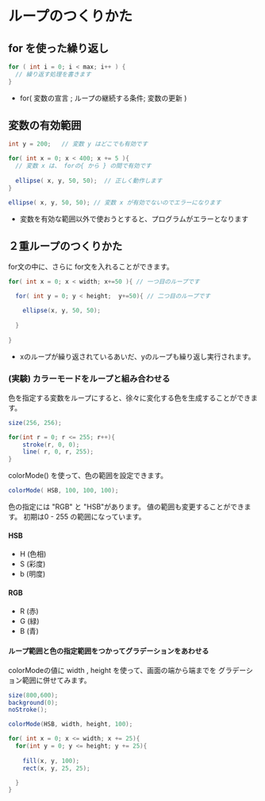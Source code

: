 # ループのつくりかた

## for を使った繰り返し

```Java
for ( int i = 0; i < max; i++ ) { 
  // 繰り返す処理を書きます
}
```

- for( 変数の宣言 ; ループの継続する条件; 変数の更新 )

## 変数の有効範囲

```Java
int y = 200;   // 変数 y はどこでも有効です

for( int x = 0; x < 400; x += 5 ){
  // 変数 x は、 forの{ から } の間で有効です
  
  ellipse( x, y, 50, 50);  // 正しく動作します
}

ellipse( x, y, 50, 50); // 変数 x が有効でないのでエラーになります

```

- 変数を有効な範囲以外で使おうとすると、プログラムがエラーとなります

## ２重ループのつくりかた

for文の中に、さらに for文を入れることができます。

```Java
for( int x = 0; x < width; x+=50 ){ // 一つ目のループです

  for( int y = 0; y < height;  y+=50){ // 二つ目のループです

    ellipse(x, y, 50, 50);
    
  }
  
}
```

- xのループが繰り返されているあいだ、yのループも繰り返し実行されます。

### (実験) カラーモードをループと組み合わせる

色を指定する変数をループにすると、徐々に変化する色を生成することができます。

```Java
size(256, 256);

for(int r = 0; r <= 255; r++){
    stroke(r, 0, 0);
    line( r, 0, r, 255);
}
```

colorMode() を使って、色の範囲を設定できます。

```Java
colorMode( HSB, 100, 100, 100);
```

色の指定には "RGB" と "HSB"があります。
値の範囲も変更することができます。
初期は0 - 255 の範囲になっています。

#### HSB
- H (色相)
- S (彩度)
- b (明度)

#### RGB
- R (赤)
- G (緑)
- B (青)

#### ループ範囲と色の指定範囲をつかってグラデーションをあわせる

colorModeの値に width , height を使って、画面の端から端までを
グラデーション範囲に併せてみます。

```Java
size(800,600);
background(0);
noStroke();

colorMode(HSB, width, height, 100);

for( int x = 0; x <= width; x += 25){
  for(int y = 0; y <= height; y += 25){
    
    fill(x, y, 100);
    rect(x, y, 25, 25);

  }
}
```



